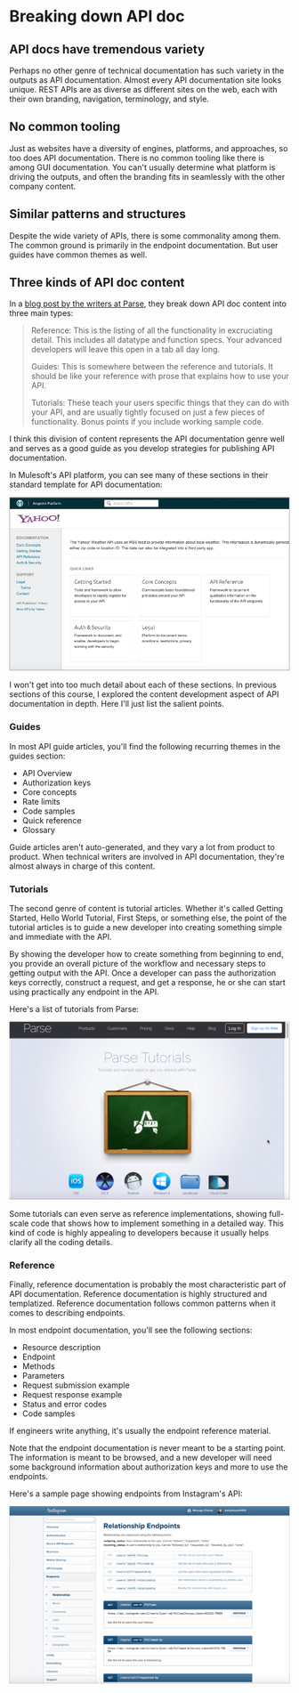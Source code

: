 # Breaking down API doc

## API docs have tremendous variety

Perhaps no other genre of technical documentation has such variety in the outputs as API documentation. Almost every API documentation site looks unique. REST APIs are as diverse as different sites on the web, each with their own branding, navigation, terminology, and style.

## No common tooling

Just as websites have a diversity of engines, platforms, and approaches, so too does API documentation. There is no common tooling like there is among GUI documentation. You can't usually determine what platform is driving the outputs, and often the branding fits in seamlessly with the other company content.

## Similar patterns and structures

Despite the wide variety of APIs, there is some commonality among them. The common ground is primarily in the endpoint documentation. But user guides have common themes as well.

## Three kinds of API doc content

In a [blog post by the writers at Parse](http://blog.parse.com/learn/engineering/designing-great-api-docs/), they break down API doc content into three main types:

>Reference: This is the listing of all the functionality in excruciating detail. This includes all datatype and function specs. Your advanced developers will leave this open in a tab all day long.
>
>Guides: This is somewhere between the reference and tutorials. It should be like your reference with prose that explains how to use your API.
>
>Tutorials: These teach your users specific things that they can do with your API, and are usually tightly focused on just a few pieces of functionality. Bonus points if you include working sample code.</blockquote>

I think this division of content represents the API documentation genre well and serves as a good guide as you develop strategies for publishing API documentation.

In Mulesoft's API platform, you can see many of these sections in their standard template for API documentation:

<a href="http://api-portal.anypoint.mulesoft.com/yahoo/api/yahoo-weather-api?ref=apihub"><img src="../images_api/commonsections.png" alt="Common sections in API documentation" /></a>

 I won't get into too much detail about each of these sections. In previous sections of this course, I explored the content development aspect of API documentation in depth. Here I'll just list the salient points.

### Guides

In most API guide articles, you'll find the following recurring themes in the guides section:

* API Overview
* Authorization keys
* Core concepts
* Rate limits
* Code samples
* Quick reference
* Glossary

Guide articles aren't auto-generated, and they vary a lot from product to product. When technical writers are involved in API documentation, they're almost always in charge of this content.

### Tutorials

The second genre of content is tutorial articles. Whether it's called Getting Started, Hello World Tutorial, First Steps, or something else, the point of the tutorial articles is to guide a new developer into creating something simple and immediate with the API.

By showing the developer how to create something from beginning to end, you provide an overall picture of the workflow and necessary steps to getting output with the API. Once a developer can pass the authorization keys correctly, construct a request, and get a response, he or she can start using practically any endpoint in the API.

Here's a list of tutorials from Parse:

<a href="https://www.parse.com/tutorials"><img src="../images_api/parsetutorials.png" alt="Parse tutorials" /></a>

Some tutorials can even serve as reference implementations, showing full-scale code that shows how to implement something in a detailed way. This kind of code is highly appealing to developers because it usually helps clarify all the coding details.

### Reference

Finally, reference documentation is probably the most characteristic part of API documentation. Reference documentation is highly structured and templatized. Reference documentation follows common patterns when it comes to describing endpoints.

In most endpoint documentation, you'll see the following sections:

* Resource description
* Endpoint
* Methods
* Parameters
* Request submission example
* Request response example
* Status and error codes
* Code samples

If engineers write anything, it's usually the endpoint reference material.

Note that the endpoint documentation is never meant to be a starting point. The information is meant to be browsed, and a new developer will need some background information about authorization keys and more to use the endpoints.

Here's a sample page showing endpoints from Instagram's API:

<a href="https://instagram.com/developer/endpoints/relationships/"><img src="../images_api/instagramref.png" alt="Instagram endpoints" /></a>

